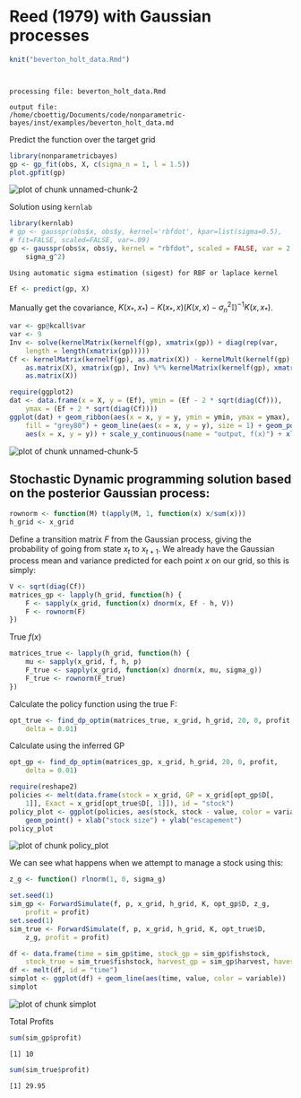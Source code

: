 Reed (1979) with Gaussian processes 
========================================================







```r
knit("beverton_holt_data.Rmd")
```

```


processing file: beverton_holt_data.Rmd
```

```
output file:
/home/cboettig/Documents/code/nonparametric-bayes/inst/examples/beverton_holt_data.md
```


Predict the function over the target grid


```r
library(nonparametricbayes)
gp <- gp_fit(obs, X, c(sigma_n = 1, l = 1.5))
plot.gpfit(gp)
```

![plot of chunk unnamed-chunk-2](http://carlboettiger.info/assets/figures/2012-11-28-22930fb2a8-unnamed-chunk-2.png) 


Solution using `kernlab`


```r
library(kernlab)
# gp <- gausspr(obs$x, obs$y, kernel='rbfdot', kpar=list(sigma=0.5),
# fit=FALSE, scaled=FALSE, var=.09)
gp <- gausspr(obs$x, obs$y, kernel = "rbfdot", scaled = FALSE, var = 2 * 
    sigma_g^2)
```

```
Using automatic sigma estimation (sigest) for RBF or laplace kernel 
```

```r
Ef <- predict(gp, X)
```


Manually get the covariance, $K(x_*, x_*) - K(x_*, x)(K(x, x) - \sigma_n^2\mathbb{I})^{-1}K(x,x_*)$. 


```r
var <- gp@kcall$var
var <- 9
Inv <- solve(kernelMatrix(kernelf(gp), xmatrix(gp)) + diag(rep(var, 
    length = length(xmatrix(gp)))))
Cf <- kernelMatrix(kernelf(gp), as.matrix(X)) - kernelMult(kernelf(gp), 
    as.matrix(X), xmatrix(gp), Inv) %*% kernelMatrix(kernelf(gp), xmatrix(gp), 
    as.matrix(X))
```



```r
require(ggplot2)
dat <- data.frame(x = X, y = (Ef), ymin = (Ef - 2 * sqrt(diag(Cf))), 
    ymax = (Ef + 2 * sqrt(diag(Cf))))
ggplot(dat) + geom_ribbon(aes(x = x, y = y, ymin = ymin, ymax = ymax), 
    fill = "grey80") + geom_line(aes(x = x, y = y), size = 1) + geom_point(data = obs, 
    aes(x = x, y = y)) + scale_y_continuous(name = "output, f(x)") + xlab("input, x")
```

![plot of chunk unnamed-chunk-5](http://carlboettiger.info/assets/figures/2012-11-28-22930fb2a8-unnamed-chunk-5.png) 




## Stochastic Dynamic programming solution based on the posterior Gaussian process:


```r
rownorm <- function(M) t(apply(M, 1, function(x) x/sum(x)))
h_grid <- x_grid
```


Define a transition matrix $F$ from the Gaussian process, giving the probability of going from state $x_t$ to $x_{t+1}$.
We already have the Gaussian process mean and variance predicted for each point $x$ on our grid, so this is simply:



```r
V <- sqrt(diag(Cf))
matrices_gp <- lapply(h_grid, function(h) {
    F <- sapply(x_grid, function(x) dnorm(x, Ef - h, V))
    F <- rownorm(F)
})
```


True $f(x)$


```r
matrices_true <- lapply(h_grid, function(h) {
    mu <- sapply(x_grid, f, h, p)
    F_true <- sapply(x_grid, function(x) dnorm(x, mu, sigma_g))
    F_true <- rownorm(F_true)
})
```



Calculate the policy function using the true F:


```r
opt_true <- find_dp_optim(matrices_true, x_grid, h_grid, 20, 0, profit, 
    delta = 0.01)
```


Calculate using the inferred GP


```r
opt_gp <- find_dp_optim(matrices_gp, x_grid, h_grid, 20, 0, profit, 
    delta = 0.01)
```





```r
require(reshape2)
policies <- melt(data.frame(stock = x_grid, GP = x_grid[opt_gp$D[, 
    1]], Exact = x_grid[opt_true$D[, 1]]), id = "stock")
policy_plot <- ggplot(policies, aes(stock, stock - value, color = variable)) + 
    geom_point() + xlab("stock size") + ylab("escapement")
policy_plot
```

![plot of chunk policy_plot](http://carlboettiger.info/assets/figures/2012-11-28-22930fb2a8-policy_plot.png) 


We can see what happens when we attempt to manage a stock using this:


```r
z_g <- function() rlnorm(1, 0, sigma_g)
```



```r
set.seed(1)
sim_gp <- ForwardSimulate(f, p, x_grid, h_grid, K, opt_gp$D, z_g, 
    profit = profit)
set.seed(1)
sim_true <- ForwardSimulate(f, p, x_grid, h_grid, K, opt_true$D, 
    z_g, profit = profit)
```



```r
df <- data.frame(time = sim_gp$time, stock_gp = sim_gp$fishstock, 
    stock_true = sim_true$fishstock, harvest_gp = sim_gp$harvest, havest_true = sim_true$harvest)
df <- melt(df, id = "time")
simplot <- ggplot(df) + geom_line(aes(time, value, color = variable))
simplot
```

![plot of chunk simplot](http://carlboettiger.info/assets/figures/2012-11-28-22930fb2a8-simplot.png) 


Total Profits


```r
sum(sim_gp$profit)
```

```
[1] 10
```

```r
sum(sim_true$profit)
```

```
[1] 29.95
```


